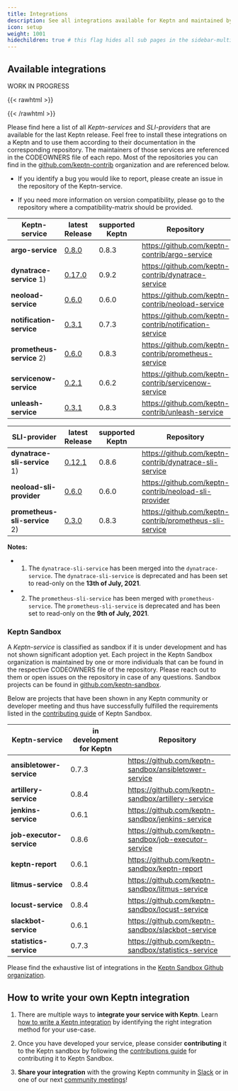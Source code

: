 ```yaml
---
title: Integrations
description: See all integrations available for Keptn and maintained by the community.
icon: setup
weight: 1001
hidechildren: true # this flag hides all sub pages in the sidebar-multicard.html
---
```


## Available integrations

WORK IN PROGRESS

{{< rawhtml >}}
<div class="artifacthub-widget-group" data-url="https://artifacthub.io/packages/search?ts_query_web=keptn&sort=relevance&page=1" data-theme="light" data-header="false" data-color="#417598" data-responsive="true"  data-loading="true"></div><script async src="https://artifacthub.io/artifacthub-widget.js"></script>
{{< /rawhtml >}}



Please find here a list of all *Keptn-services* and *SLI-providers* that are available for the last Keptn release. Feel free to install these integrations on a Keptn and to use them according to their documentation in the corresponding repository. The maintainers of those services are referenced in the CODEOWNERS file of each repo. Most of the repositories you can find in the [github.com/keptn-contrib](https://github.com/keptn-contrib) organization and are referenced below.  

- If you identify a bug you would like to report, please create an issue in the repository of the Keptn-service. 

- If you need more information on version compatibility, please go to the repository where a compatibility-matrix should be provided.

| Keptn-service | latest Release | supported Keptn | Repository  |
| -------------------------- | --- | --- | --- |
| **argo-service**      | [0.8.0](https://github.com/keptn-contrib/argo-service/releases/tag/0.8.0) | 0.8.3 | https://github.com/keptn-contrib/argo-service |
| **dynatrace-service** 1)      | [0.17.0](https://github.com/keptn-contrib/dynatrace-service/releases/tag/0.17.0) | 0.9.2 | https://github.com/keptn-contrib/dynatrace-service |
| **neoload-service**        | [0.6.0](https://github.com/keptn-contrib/neoload-service/tree/0.6.0) | 0.6.0 | https://github.com/keptn-contrib/neoload-service |
| **notification-service**   | [0.3.1](https://github.com/keptn-contrib/notification-service/releases/tag/0.3.1) | 0.7.3 | https://github.com/keptn-contrib/notification-service |
| **prometheus-service** 2)    | [0.6.0](https://github.com/keptn-contrib/prometheus-service/releases/tag/0.6.0) | 0.8.3 | https://github.com/keptn-contrib/prometheus-service |
| **servicenow-service**     | [0.2.1](https://github.com/keptn-contrib/servicenow-service/releases/tag/0.2.1) | 0.6.2 | https://github.com/keptn-contrib/servicenow-service |
| **unleash-service**        | [0.3.1](https://github.com/keptn-contrib/unleash-service/releases/tag/0.3.1) | 0.8.3 | https://github.com/keptn-contrib/unleash-service | 



| SLI-provider | latest Release | supported Keptn | Repository  |
| -------------------------- | --- | --- | --- |
| **dynatrace-sli-service** 1)  | [0.12.1](https://github.com/keptn-contrib/dynatrace-sli-service/releases/tag/0.12.1) | 0.8.6 | https://github.com/keptn-contrib/dynatrace-sli-service |
| **neoload-sli-provider**  | [0.6.0](https://github.com/keptn-contrib/neoload-sli-provider/tree/0.6.0) | 0.6.0 | https://github.com/keptn-contrib/neoload-sli-provider |
| **prometheus-sli-service** 2)  | [0.3.0](https://github.com/keptn-contrib/prometheus-sli-service/releases/tag/0.3.0) | 0.8.3 | https://github.com/keptn-contrib/prometheus-sli-service |

**Notes:**

* 1) The `dynatrace-sli-service` has been merged into the `dynatrace-service`. The `dynatrace-sli-service` is deprecated and has been set to read-only on the **13th of July, 2021**.
* 2) The `prometheus-sli-service` has been merged with `prometheus-service`. The `prometheus-sli-service` is deprecated and has been set to read-only on the **9th of July, 2021**.

### Keptn Sandbox

A *Keptn-service* is classified as sandbox if it is under development and has not shown significant adoption yet. 
Each project in the Keptn Sandbox organization is maintained by one or more individuals that can be found in the respective CODEOWNERS file of the repository. Please reach out to them or open issues on the repository in case of any questions.
Sandbox projects can be found in [github.com/keptn-sandbox](https://github.com/keptn-sandbox).

Below are projects that have been shown in any Keptn community or developer meeting and thus have successfully fulfilled the requirements listed in the [contributing guide](https://github.com/keptn-sandbox/contributing) of Keptn Sandbox. 

| Keptn-service | in development for Keptn | Repository |
| --- | --- | --- | 
| **ansibletower-service** | 0.7.3 | https://github.com/keptn-sandbox/ansibletower-service |
| **artillery-service** | 0.8.4 | https://github.com/keptn-sandbox/artillery-service |
| **jenkins-service** | 0.6.1 | https://github.com/keptn-sandbox/jenkins-service |
| **job-executor-service** | 0.8.6 | https://github.com/keptn-sandbox/job-executor-service |
| **keptn-report** | 0.6.1 | https://github.com/keptn-sandbox/keptn-report |
| **litmus-service** | 0.8.4 | https://github.com/keptn-sandbox/litmus-service |
| **locust-service** | 0.8.4 | https://github.com/keptn-sandbox/locust-service |
| **slackbot-service** | 0.6.1 | https://github.com/keptn-sandbox/slackbot-service |
| **statistics-service** | 0.7.3 | https://github.com/keptn-sandbox/statistics-service |

Please find the exhaustive list of integrations in the [Keptn Sandbox Github organization](https://github.com/keptn-sandbox).

## How to write your own Keptn integration

1. There are multiple ways to **integrate your service with Keptn**. Learn [how to write a Keptn integration](../0.8.x/integrations/how_integrate/) by identifying the right integration method for your use-case.

2. Once you have developed your service, please consider **contributing** it to the Keptn sandbox by following the [contributions guide](https://github.com/keptn-sandbox/contributing) for contributing it to Keptn Sandbox.

3. **Share your integration** with the growing Keptn community in [Slack](https://slack.keptn.sh) or in one of our next [community meetings](/community/meetings)!
